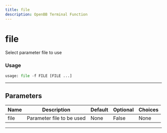 ```yaml
---
title: file
description: OpenBB Terminal Function
---
```


# file

Select parameter file to use

### Usage 
```python
usage: file -f FILE [FILE ...]
```
---
## Parameters

| Name | Description | Default | Optional | Choices |
| ---- | ----------- | ------- | -------- | ------- |
| file | Parameter file to be used | None | False | None |
---
